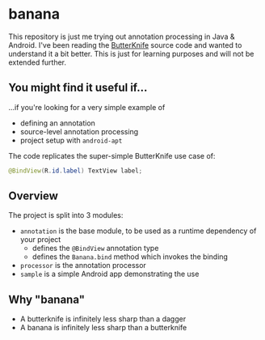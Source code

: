 # banana

This repository is just me trying out annotation processing in Java & Android.
I've been reading the [ButterKnife] source code and wanted to understand it a bit better.
This is just for learning purposes and will not be extended further.

[ButterKnife]: https://github.com/JakeWharton/butterknife

## You might find it useful if...

...if you're looking for a very simple example of

* defining an annotation
* source-level annotation processing
* project setup with `android-apt`

The code replicates the super-simple ButterKnife use case of:

```java
@BindView(R.id.label) TextView label;
```

## Overview

The project is split into 3 modules:

* `annotation` is the base module, to be used as a runtime dependency of your project
  * defines the `@BindView` annotation type
  * defines the `Banana.bind` method which invokes the binding
* `processor` is the annotation processor
* `sample` is a simple Android app demonstrating the use

## Why "banana"

* A butterknife is infinitely less sharp than a dagger
* A banana is infinitely less sharp than a butterknife

